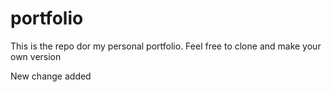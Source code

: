 # portfolio
This is the repo dor my personal portfolio. Feel free to clone and make your own version

New change added
